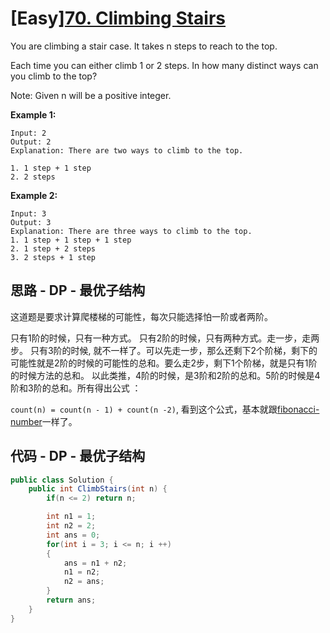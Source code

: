 # [Easy][70. Climbing Stairs](https://leetcode.com/problems/climbing-stairs/)

You are climbing a stair case. It takes n steps to reach to the top.

Each time you can either climb 1 or 2 steps. In how many distinct ways can you climb to the top?

Note: Given n will be a positive integer.

**Example 1:**

```text
Input: 2
Output: 2
Explanation: There are two ways to climb to the top.

1. 1 step + 1 step
2. 2 steps
```

**Example 2:**

```text
Input: 3
Output: 3
Explanation: There are three ways to climb to the top.
1. 1 step + 1 step + 1 step
2. 1 step + 2 steps
3. 2 steps + 1 step
```

## 思路 - DP - 最优子结构

这道题是要求计算爬楼梯的可能性，每次只能选择怕一阶或者两阶。

只有1阶的时候，只有一种方式。
只有2阶的时候，只有两种方式。走一步，走两步。
只有3阶的时候, 就不一样了。可以先走一步，那么还剩下2个阶梯，剩下的可能性就是2阶的时候的可能性的总和。要么走2步，剩下1个阶梯，就是只有1阶的时候方法的总和。
以此类推，4阶的时候，是3阶和2阶的总和。5阶的时候是4阶和3阶的总和。所有得出公式 ：

`count(n) = count(n - 1) + count(n -2)`, 看到这个公式，基本就跟[fibonacci-number](https://leetcode.com/problems/fibonacci-number/)一样了。

## 代码 - DP - 最优子结构

```csharp
public class Solution {
    public int ClimbStairs(int n) {
        if(n <= 2) return n;

        int n1 = 1;
        int n2 = 2;
        int ans = 0;
        for(int i = 3; i <= n; i ++)
        {
            ans = n1 + n2;
            n1 = n2;
            n2 = ans;
        }
        return ans;
    }
}
```
